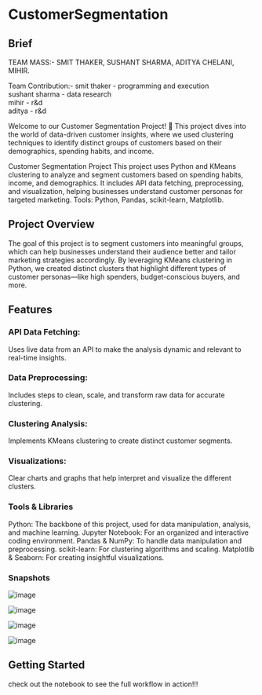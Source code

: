 # CustomerSegmentation

## Brief

TEAM MASS:-
SMIT THAKER,
 SUSHANT SHARMA,
 ADITYA CHELANI,
 MIHIR.

 Team Contribution:-
 smit thaker - programming and execution  
 sushant sharma - data research  
 mihir  - r&d  
 aditya - r&d  

Welcome to our Customer Segmentation Project! 👋 This project dives into the world of data-driven customer insights, where we used clustering techniques to identify distinct groups of customers based on their demographics, spending habits, and income.

Customer Segmentation Project This project uses Python and KMeans clustering to analyze and segment customers based on spending habits, income, and demographics. It includes API data fetching, preprocessing, and visualization, helping businesses understand customer personas for targeted marketing. Tools: Python, Pandas, scikit-learn, Matplotlib.

## Project Overview
The goal of this project is to segment customers into meaningful groups, which can help businesses understand their audience better and tailor marketing strategies accordingly. By leveraging KMeans clustering in Python, we created distinct clusters that highlight different types of customer personas—like high spenders, budget-conscious buyers, and more.

## Features
### API Data Fetching: 
Uses live data from an API to make the analysis dynamic and relevant to real-time insights.
### Data Preprocessing: 
Includes steps to clean, scale, and transform raw data for accurate clustering.
### Clustering Analysis:
Implements KMeans clustering to create distinct customer segments.
### Visualizations: 
Clear charts and graphs that help interpret and visualize the different clusters.
### Tools & Libraries
Python: The backbone of this project, used for data manipulation, analysis, and machine learning.
Jupyter Notebook: For an organized and interactive coding environment.
Pandas & NumPy: To handle data manipulation and preprocessing.
scikit-learn: For clustering algorithms and scaling.
Matplotlib & Seaborn: For creating insightful visualizations.

### Snapshots 
![image](https://github.com/user-attachments/assets/ca91649f-aea0-4f1f-81f1-79332ccd193b)

![image](https://github.com/user-attachments/assets/f1e61f0a-9c20-45fe-98a9-5be878469e9e)

![image](https://github.com/user-attachments/assets/8bf0fe90-39ed-43a6-8862-afafe9964653)

![image](https://github.com/user-attachments/assets/42e3c508-2725-4d9d-9602-053c8f6a8d45)

## Getting Started
check out the notebook to see the full workflow in action!!!




